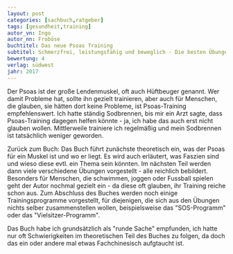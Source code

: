 ```yaml
---
layout: post
categories: [sachbuch,ratgeber]
tags: [gesundheit,training]
autor_vn: Ingo
autor_nn: Froböse
buchtitel: Das neue Psoas Training
subtitel: Schmerzfrei, leistungsfähig und beweglich - Die besten Übungen für den großen Lendenmuskel
bewertung: 4
verlag: südwest
jahr: 2017
---
```


Der Psoas ist der große Lendenmuskel, oft auch Hüftbeuger genannt. Wer damit Probleme hat, sollte ihn gezielt trainieren, aber auch für Menschen, die glauben, sie hätten dort keine Probleme, ist Psoas-Training empfehlenswert. Ich hatte ständig Sodbrennen, bis mir ein Arzt sagte, dass Psoas-Training dagegen helfen könnte - ja, ich habe das auch erst nicht glauben wollen. Mittlerweile trainiere ich regelmäßig und mein Sodbrennen ist tatsächlich weniger geworden.

Zurück zum Buch: Das Buch führt zunächste theoretisch ein, was der Psoas für ein Muskel ist und wo er liegt. Es wird auch erläutert, was Faszien sind und wieso diese evtl. ein Thema sein könnten. Im nächsten Teil werden dann viele verschiedene Übungen vorgestellt - alle reichlich bebildert. Besonders für Menschen, die schwimmen, joggen oder Fussball spielen geht der Autor nochmal gezielt ein - da diese oft glauben, ihr Training reiche schon aus. Zum Abschluss des Buches werden noch einige Trainingsprogramme vorgestellt, für diejenigen, die sich aus den Übungen nichts selber zusammenstellen wollen, beispielsweise das "SOS-Programm" oder das "Vielsitzer-Programm".

Das Buch habe ich grundsätzlich als "runde Sache" empfunden, ich hatte nur oft Schwierigkeiten im theoretischen Teil des Buches zu folgen, da doch das ein oder andere mal etwas Fachchinesisch aufgtaucht ist. 
